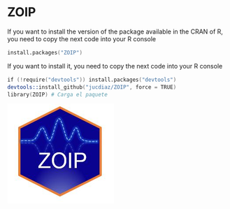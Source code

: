 # ZOIP
If you want to install the version of the package available in the CRAN of R, you need to copy the next code into your R console
```s
install.packages("ZOIP")
```

If you want to install it, you need to copy the next code into your R console

```s
if (!require("devtools")) install.packages("devtools")
devtools::install_github("jucdiaz/ZOIP", force = TRUE)
library(ZOIP) # Carga el paquete
```

![alt text](https://github.com/jucdiaz/LatinR/blob/master/POSTER/Logo_ZOIP.jpg)
